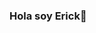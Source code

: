 ### Hola soy Erick👋

<!--
**Erickcm17/Erickcm17** is a ✨ _special_ ✨ repository because its `README.md` (this file) appears on your GitHub profile.

Here are some ideas to get you started:

- 🔭 I’m currently working on ...
- 🌱 I’m currently learning ...
- 👯 I’m looking to collaborate on ...
- 🤔 I’m looking for help with ...
- 💬 Ask me about ...
- 📫 How to reach me: ...
- 😄 Pronouns: ...
- ⚡ Fun fact: ...


Horario

| Hora | lunes       | Martes   | Miercoles  | Jueves      | Viernes     |
|------|-------------|----------|------------|-------------|-------------|
| 10pm | Matematicas | Biologia | Fisica     | Ingles      | MC          |
| 12pm | Biologia    | Ingles   | EF         | Matematicas | Matematicas |
| 1pm  | Historia    | CV       | MC         | Historia    | CV          |
| 2pm  | Ingles      | CV       | Literatura | Biologia    | Historia    |
